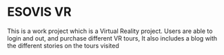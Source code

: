 #   ESOVIS VR
This is a work project which is a Virtual Reality project. 
Users are able to login and out, and purchase different VR tours,
It also includes a blog with the different stories on the tours visited

